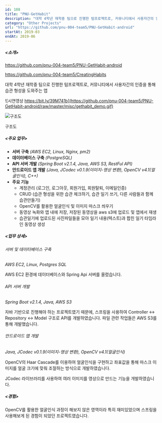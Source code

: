 ```yaml
---
id: 108
title: "PNU-GetHabit"
description: "대학 4학년 재학중 팀으로 진행한 텀프로젝트로, 커뮤니티에서 사용자간의 인증을 통해 습관 형성을 도와주는 앱"
category: "Other Projects"
url: "https://github.com/pnu-004-team5/PNU-GetHabit-android"
startAt: 2019-03
endAt: 2019-06
---
```


##### <소개>

https://github.com/pnu-004-team5/PNU-GetHabit-android

https://github.com/pnu-004-team5/CreatingHabits

대학 4학년 재학중 팀으로 진행한 텀프로젝트로, 커뮤니티에서 사용자간의 인증을 통해 습관 형성을 도와주는 앱

![시연영상
https://bit.ly/39M741b](https://github.com/pnu-004-team5/PNU-GetHabit-android/raw/master/misc/gethabit_demo.gif)

![구조도](https://github.com/pnu-004-team5/PNU-GetHabit-android/raw/master/misc/gethabit_diagram.png)

구조도

##### <주요 업무>

- **서버 구축** *(AWS EC2, Linux, Nginx, pm2)*
- **데이터베이스 구축** *(PostgreSQL)*
- **API 서버 개발** *(Spring Boot v2.1.4, Java, AWS S3, RestFul API)*
- **안드로이드 앱 개발** *(Java, JCodec v0.1.9(이미지-영상 변환), OpenCV v4.1(얼굴인식), C++)*
- **주요 기능**
    - 계정관리 (로그인, 로그아웃, 회원가입, 회원탈퇴, 이메일인증)
    - CRUD (습관 형성을 위한 습관 체크하기, 습관 일기 쓰기, 다른 사람들과 함께 습관만들기)
    - OpenCV를 활용한 얼굴인식 및 이미지 마스크 씌우기
    - 동영상 녹화와 앱 내에 저장, 저장된 동영상을 aws s3에 업로드 및 앱에서 재생
    - 습관일기에 업로드된 사진파일들을 모아 일기 내용(텍스트)과 합친 일기 타임라인 동영상 생성

##### <업무 상세>

###### 서버 및 데이터베이스 구축

*AWS EC2, Linux, Postgres SQL*

AWS EC2 환경에 데이터베이스와 Spring Api 서버를 올렸습니다.

###### API 서버 개발

*Spring Boot v2.1.4, Java, AWS S3*

자바 기반으로 진행해야 하는 프로젝트였기 때문에, 스프링을 사용하여 Controller ↔ Repository ↔ Model 구조로 API를 개발하였습니다. 파일 관련 작업들은 AWS S3를 통해 개발했습니다.

###### 안드로이드 앱 개발

*Java, JCodec v0.1.9(이미지-영상 변환), OpenCV v4.1(얼굴인식)*

OpenCV의 Haar Cascade를 이용하여 얼굴인식을 구현하고 좌표값을 통해 마스크 이미지를 얼굴 크기에 맞춰 조절하는 방식으로 개발하였습니다.

JCodec 라이브러리를 사용하여 여러 이미지를 영상으로 만드는 기능을 개발하였습니다.

##### <경험>

OpenCV를 활용한 얼굴인식 과정이 해보지 않은 영역이라 특히 재미있었으며 스프링을 사용해보게 된 경험이 되었던 프로젝트였습니다.
